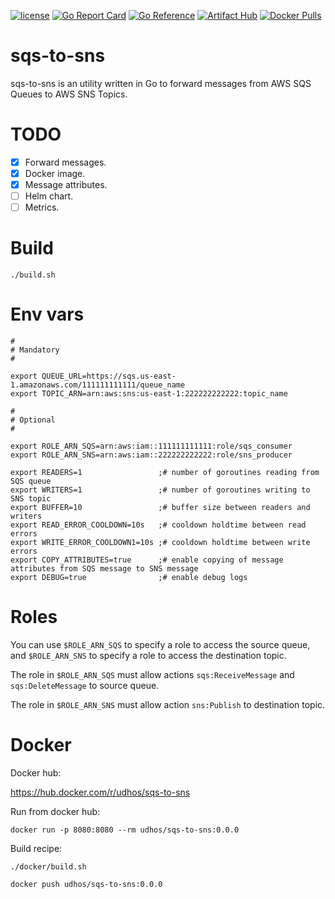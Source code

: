 [![license](http://img.shields.io/badge/license-MIT-blue.svg)](https://github.com/udhos/sqs-to-sns/blob/main/LICENSE)
[![Go Report Card](https://goreportcard.com/badge/github.com/udhos/sqs-to-sns)](https://goreportcard.com/report/github.com/udhos/sqs-to-sns)
[![Go Reference](https://pkg.go.dev/badge/github.com/udhos/sqs-to-sns.svg)](https://pkg.go.dev/github.com/udhos/sqs-to-sns)
[![Artifact Hub](https://img.shields.io/endpoint?url=https://artifacthub.io/badge/repository/sqs-to-sns)](https://artifacthub.io/packages/search?repo=sqs-to-sns)
[![Docker Pulls](https://img.shields.io/docker/pulls/udhos/sqs-to-sns)](https://hub.docker.com/r/udhos/sqs-to-sns)

# sqs-to-sns

sqs-to-sns is an utility written in Go to forward messages from AWS SQS Queues to AWS SNS Topics. 

# TODO

- [X] Forward messages.
- [X] Docker image.
- [X] Message attributes.
- [ ] Helm chart.
- [ ] Metrics.

# Build

```
./build.sh
```

# Env vars

```
#
# Mandatory
#

export QUEUE_URL=https://sqs.us-east-1.amazonaws.com/111111111111/queue_name
export TOPIC_ARN=arn:aws:sns:us-east-1:222222222222:topic_name

#
# Optional
#

export ROLE_ARN_SQS=arn:aws:iam::111111111111:role/sqs_consumer
export ROLE_ARN_SNS=arn:aws:iam::222222222222:role/sns_producer

export READERS=1                 ;# number of goroutines reading from SQS queue
export WRITERS=1                 ;# number of goroutines writing to SNS topic
export BUFFER=10                 ;# buffer size between readers and writers
export READ_ERROR_COOLDOWN=10s   ;# cooldown holdtime between read errors
export WRITE_ERROR_COOLDOWN1=10s ;# cooldown holdtime between write errors
export COPY_ATTRIBUTES=true      ;# enable copying of message attributes from SQS message to SNS message
export DEBUG=true                ;# enable debug logs
```

# Roles

You can use `$ROLE_ARN_SQS` to specify a role to access the source queue, and `$ROLE_ARN_SNS` to specify a role to access the destination topic.

The role in `$ROLE_ARN_SQS` must allow actions `sqs:ReceiveMessage` and `sqs:DeleteMessage` to source queue.

The role in `$ROLE_ARN_SNS` must allow action `sns:Publish` to destination topic.

# Docker

Docker hub:

https://hub.docker.com/r/udhos/sqs-to-sns

Run from docker hub:

```
docker run -p 8080:8080 --rm udhos/sqs-to-sns:0.0.0
```

Build recipe:

```
./docker/build.sh

docker push udhos/sqs-to-sns:0.0.0
```
